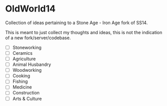 # OldWorld14
Collection of ideas pertaining to a Stone Age - Iron Age fork of SS14.
  
This is meant to just collect my thoughts and ideas, this is not the indication of a new fork/server/codebase.

- [ ] Stoneworking
- [ ] Ceramics
- [ ] Agriculture
- [ ] Animal Husbandry
- [ ] Woodworking
- [ ] Cooking
- [ ] Fishing
- [ ] Medicine
- [ ] Construction
- [ ] Arts & Culture
